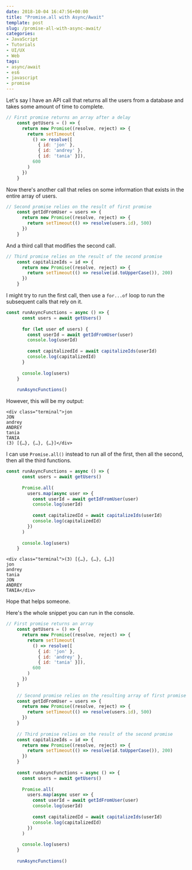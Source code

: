 ```yaml
---
date: 2018-10-04 16:47:56+00:00
title: "Promise.all with Async/Await"
template: post
slug: /promise-all-with-async-await/
categories:
- JavaScript
- Tutorials
- UI/UX
- Web
tags:
- async/await
- es6
- javascript
- promise
---
```



Let's say I have an API call that returns all the users from a database and takes some amount of time to complete.


    
```js
// First promise returns an array after a delay
    const getUsers = () => {
      return new Promise((resolve, reject) => {
        return setTimeout(
          () => resolve([
            { id: 'jon' }, 
            { id: 'andrey' }, 
            { id: 'tania' }]),
          600
        )
      })
    }
```




Now there's another call that relies on some information that exists in the entire array of users.


    
```js
// Second promise relies on the result of first promise
    const getIdFromUser = users => {
      return new Promise((resolve, reject) => {
        return setTimeout(() => resolve(users.id), 500)
      })
    }
```




And a third call that modifies the second call.


    
```js
// Third promise relies on the result of the second promise
    const capitalizeIds = id => {
      return new Promise((resolve, reject) => {
        return setTimeout(() => resolve(id.toUpperCase()), 200)
      })
    }
```




I might try to run the first call, then use a `for...of` loop to run the subsequent calls that rely on it.


    
```js
const runAsyncFunctions = async () => {
      const users = await getUsers()
    
      for (let user of users) {
        const userId = await getIdFromUser(user)
        console.log(userId)
    
        const capitalizedId = await capitalizeIds(userId)
        console.log(capitalizedId)
      } 
    
      console.log(users)
    }
    
    runAsyncFunctions()
```




However, this will be my output:


    
    <div class="terminal">jon
    JON
    andrey
    ANDREY
    tania
    TANIA
    (3) [{…}, {…}, {…}]</div>



I can use `Promise.all()` instead to run all of the first, then all the second, then all the third functions.


    
```js
const runAsyncFunctions = async () => {
      const users = await getUsers()
    
      Promise.all(
        users.map(async user => {
          const userId = await getIdFromUser(user)
          console.log(userId)
    
          const capitalizedId = await capitalizeIds(userId)
          console.log(capitalizedId)
        })
      )
    
      console.log(users)
    }
```





    
    <div class="terminal">(3) [{…}, {…}, {…}]
    jon
    andrey
    tania
    JON
    ANDREY
    TANIA</div>



Hope that helps someone.

Here's the whole snippet you can run in the console.


    
```js
// First promise returns an array 
    const getUsers = () => {
      return new Promise((resolve, reject) => {
        return setTimeout(
          () => resolve([
            { id: 'jon' }, 
            { id: 'andrey' }, 
            { id: 'tania' }]),
          600
        )
      })
    }
    
    // Second promise relies on the resulting array of first promise
    const getIdFromUser = users => {
      return new Promise((resolve, reject) => {
        return setTimeout(() => resolve(users.id), 500)
      })
    }
    
    // Third promise relies on the result of the second promise
    const capitalizeIds = id => {
      return new Promise((resolve, reject) => {
        return setTimeout(() => resolve(id.toUpperCase()), 200)
      })
    }
    
    const runAsyncFunctions = async () => {
      const users = await getUsers()
    
      Promise.all(
        users.map(async user => {
          const userId = await getIdFromUser(user)
          console.log(userId)
    
          const capitalizedId = await capitalizeIds(userId)
          console.log(capitalizedId)
        })
      )
    
      console.log(users)
    }
    
    runAsyncFunctions()
```


		
